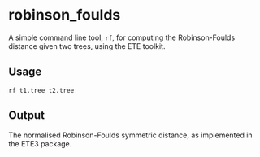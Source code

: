 # robinson_foulds
A simple command line tool, `rf`, for computing the Robinson-Foulds distance given two trees, using the ETE toolkit.

## Usage

```
rf t1.tree t2.tree
```

## Output

The normalised Robinson-Foulds symmetric distance, as implemented in the ETE3 package.
